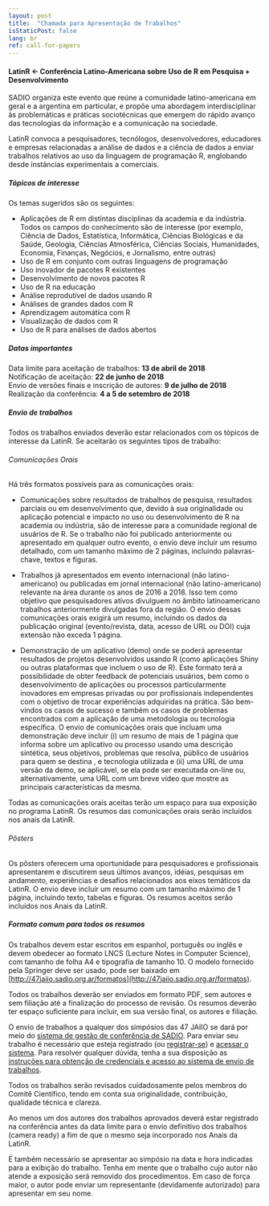 ```yaml
---
layout: post
title:  "Chamada para Apresentação de Trabalhos"
isStaticPost: false
lang: br
ref: call-for-papers
---
```


#### LatinR <- Conferência Latino-Americana sobre Uso de R em  Pesquisa + Desenvolvimento

SADIO organiza este evento que reúne a comunidade latino-americana em geral e a argentina em particular, e propõe uma abordagem interdisciplinar às problemáticas e práticas sociotécnicas que emergem do rápido avanço das tecnologias da informação e a comunicação na sociedade. 

LatinR convoca a pesquisadores, tecnólogos, desenvolvedores, educadores e empresas relacionadas a análise de dados e a ciência de dados a enviar trabalhos relativos ao uso da linguagem de programação R, englobando desde instâncias experimentais a comerciais.

##### Tópicos de interesse

Os temas sugeridos são os seguintes:

* Aplicações de R em distintas disciplinas da academia e da indústria. Todos os campos do conhecimento são de interesse (por exemplo, Ciência de Dados, Estatística, Informática, Ciências Biológicas e da Saúde, Geologia, Ciências Atmosférica, Ciências Sociais, Humanidades, Economia, Finanças, Negócios, e Jornalismo, entre outras)
* Uso de R em conjunto com outras linguagens de programação
* Uso inovador de pacotes R existentes
* Desenvolvimento de novos pacotes R 
* Uso de R na educação
* Análise reprodutível de dados usando R
* Análises de grandes dados com R
* Aprendizagem automática com R
* Visualização de dados com R
* Uso de R para análises de dados abertos

##### Datas importantes

Data limite para aceitação de trabalhos: **13 de abril de 2018**    
Notificação de aceitação: **22 de junho de 2018**    
Envio de versões finais e inscrição de autores: **9 de julho de 2018**    
Realização da conferência: **4 a 5 de setembro de 2018**    

##### Envio de trabalhos

Todos os trabalhos enviados deverão estar relacionados com os tópicos de interesse da LatinR. Se aceitarão os seguintes tipos de trabalho:

###### Comunicações Orais

Há três formatos possíveis para as comunicações orais:
 
* Comunicações sobre resultados de trabalhos de pesquisa, resultados parciais ou em desenvolvimento que, devido à sua originalidade ou aplicação potencial e impacto no uso ou desenvolvimento de R na academia ou indústria, são de interesse para a comunidade regional de usuários de R. Se o trabalho não foi publicado anteriormente ou apresentado em qualquer outro evento, o envio deve incluir um resumo detalhado, com um tamanho máximo de 2 páginas, incluindo palavras-chave, textos e figuras.

* Trabalhos já apresentados em evento internacional (não latino-americano) ou publicadas em jornal internacional (não latino-americano) relevante na área durante os anos de 2016 a 2018. Isso tem como objetivo que pesquisadores ativos divulguem no âmbito latinoamericano trabalhos anteriormente divulgadas fora da região. O envio dessas comunicações orais exigirá um resumo, incluindo os dados da publicação original (evento/revista, data, acesso de URL ou DOI) cuja extensão não exceda 1 página.

* Demonstração de um aplicativo (demo) onde se poderá apresentar resultados de projetos desenvolvidos usando R (como aplicações Shiny ou outras plataformas que incluem o uso de R). Este formato terá a possibilidade de obter feedback de potenciais usuários, bem como o desenvolvimento de aplicações ou processos particularmente inovadores em empresas privadas ou por profissionais independentes com o objetivo de trocar experiências adquiridas na prática. São bem-vindos os casos de sucesso e também os casos de problemas encontrados com a aplicação de uma metodologia ou tecnologia específica. O envio de comunicações orais que incluam uma demonstração deve incluir (i) um resumo de mais de 1 página que informa sobre um aplicativo ou processo usando uma descrição sintética, seus objetivos, problemas que resolva, público de usuários para quem se destina , e tecnologia utilizada e (ii) uma URL de uma versão da demo, se aplicável, se ela pode ser executada on-line ou, alternativamente, uma URL com um breve vídeo que mostre as principais características da mesma.

Todas as comunicações orais aceitas terão um espaço para sua exposição no programa LatinR. Os resumos das comunicações orais serão incluídos nos anais da LatinR.

###### Pôsters

Os pôsters oferecem uma oportunidade para pesquisadores e profissionais apresentarem e discutirem seus últimos avanços, idéias, pesquisas em andamento, experiências e desafios relacionados aos eixos temáticos da LatinR. O envio deve incluir um resumo com um tamanho máximo de 1 página, incluindo texto, tabelas e figuras. Os resumos aceitos serão incluídos nos Anais da LatinR.

##### Formato comum para todos os resumos

Os trabalhos devem estar escritos em espanhol, português ou inglês e devem obedecer ao formato LNCS (Lecture Notes in Computer Science), com tamanho de folha A4 e tipografia de tamanho 10. O modelo fornecido pela Springer deve ser usado, pode ser baixado em [http://47jaiio.sadio.org.ar/formatos](http://47jaiio.sadio.org.ar/formatos).

Todos os trabalhos deverão ser enviados em formato PDF, sem autores e sem filiação até  a finalização do processo de revisão. Os resumos deverão ter espaço suficiente para incluir, em sua versão final, os autores e filiação. 

O envio de trabalhos a qualquer dos simpósios das 47 JAIIO se dará por meio do [sistema de gestão de conferência de SADIO](http://sgc.sadio.org.ar/sgc/index.php). Para enviar seu trabalho é necessário que esteja registrado (ou [registrar-se](http://sgc.sadio.org.ar/sgc/index.php/index/index/user/account)) e [acessar o sistema](http://sgc.sadio.org.ar/sgc/index.php/index/index/login). Para resolver qualquer dúvida, tenha a sua disposição as [instruções para obtenção de credenciais e acesso ao sistema de envio de trabalhos](http://47jaiio.sadio.org.ar/index.php?q=envio-trabajos).

Todos os trabalhos serão revisados cuidadosamente pelos membros do Comitê Científico, tendo em conta sua originalidade, contribuição, qualidade técnica e clareza.

Ao menos um dos autores dos trabalhos aprovados deverá estar registrado na conferência antes da data limite para o envio definitivo dos trabalhos (camera ready) a fim de que o mesmo seja incorporado nos Anais da LatinR.

É também necessário se apresentar ao simpósio na data e hora indicadas para a exibição do trabalho. Tenha em mente que o trabalho cujo autor não atende a exposição será removido dos procedimentos. Em caso de força maior, o autor pode enviar um representante (devidamente autorizado) para apresentar em seu nome.
